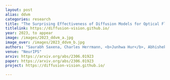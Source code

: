```yaml
---
layout: post
alias: ddvm
categories: research
title: "The Surprising Effectiveness of Diffusion Models for Optical Flow and Monocular Depth Estimation"
titlelink: https://diffusion-vision.github.io/
year: 2023, to appear
image: /images/2023_ddvm_a.jpg
image_over: /images/2023_ddvm_b.jpg
authors: "Saurabh Saxena, Charles Herrmann, <b>Junhwa Hur</b>, Abhishek Kar, Mohammad Norouzi, Deqing Sun, and David J. Fleet"
venue: "NeurIPS"
arxiv: https://arxiv.org/abs/2306.01923
paper: https://arxiv.org/abs/2306.01923
project: https://diffusion-vision.github.io/

---
```


